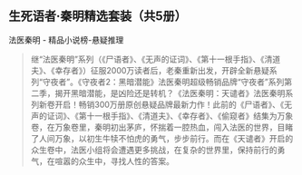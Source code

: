 ## 生死语者·秦明精选套装（共5册）

法医秦明  -  精品小说榜-悬疑推理

> 继“法医秦明”系列（《尸语者》、《无声的证词》、《第十一根手指》、《清道夫》、《幸存者》）征服2000万读者后，老秦重新出发，开辟全新悬疑系列“守夜者”。《守夜者2：黑暗潜能》法医秦明超级畅销品牌“守夜者”系列第二季，揭开黑暗潜能，是凶险还是转机？《法医秦明：天谴者》法医秦明系列新卷开启！畅销300万册原创悬疑品牌最新力作！此前的《尸语者》、《无声的证词》、《第十一根手指》、《清道夫》、《幸存者》、《偷窥者》结集为万象卷，在万象卷里，秦明初出茅庐，怀揣着一腔热血，闯入法医的世界，目睹了人间万象，以初生牛犊不怕虎的勇气，步步前行。而在《天谴者》开启的众生卷中，法医小组将会遭遇更多挑战，在复杂的世界里，保持前行的勇气，在喧嚣的众生中，寻找人性的答案。
